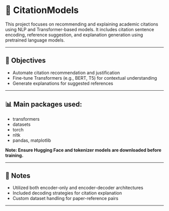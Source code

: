 # 🧾 CitationModels

This project focuses on recommending and explaining academic citations using NLP and Transformer-based models. It includes citation sentence encoding, reference suggestion, and explanation generation using pretrained language models.

---

## 🎯 Objectives

- Automate citation recommendation and justification
- Fine-tune Transformers (e.g., BERT, T5) for contextual understanding
- Generate explanations for suggested references

---

## 📊 Main packages used:
 - transformers
 - datasets
 - torch
 - nltk
 - pandas, matplotlib

**Note: Ensure Hugging Face and tokenizer models are downloaded before training.**

---

## 🧠 Notes
 - Utilized both encoder-only and encoder-decoder architectures
 - Included decoding strategies for citation explanation
 - Custom dataset handling for paper-reference pairs

---
